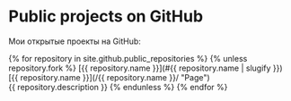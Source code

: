 Public projects on GitHub
=========================

Мои открытые проекты на GitHub:

{% for repository in site.github.public_repositories %}
  {% unless repository.fork %}
[{{ repository.name }}](#{{ repository.name | slugify }})
[{{ repository.name }}](/{{ repository.name }}/ "Page")  
{{ repository.description }}
  {% endunless %}
{% endfor %}
